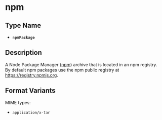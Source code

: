 # npm

## Type Name
- **`npmPackage`**

## Description
A Node Package Manager ([npm](https://www.npmjs.com)) archive that is located in an npm registry. By default npm packages use the npm public registry at https://registry.npmjs.org.

## Format Variants

MIME types:
  -  `application/x-tar`